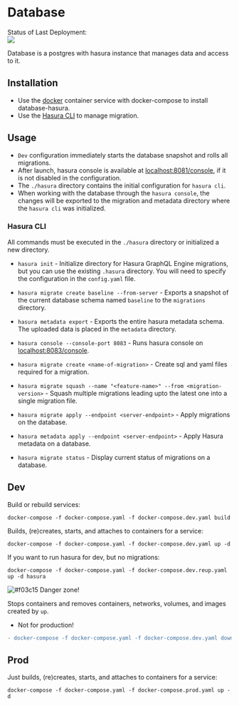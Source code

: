 # Database

Status of Last Deployment:<br>
<img src="https://github.com/starway-monster/database/workflows/Docker%20Images%20CI/badge.svg"><br>

Database is a postgres with hasura instance that manages data and access to it.

## Installation

* Use the [docker](https://www.docker.com) container service with docker-compose to install database-hasura.
* Use the [Hasura CLI](https://hasura.io/docs/1.0/graphql/manual/hasura-cli/install-hasura-cli.html#install-hasura-cli) to manage migration.

## Usage

* ```Dev``` configuration immediately starts the database snapshot and rolls all migrations.
* After launch, hasura console is available at [localhost:8081/console](localhost:8081/console), if it is not disabled in the configuration.
* The ```./hasura``` directory contains the initial configuration for ```hasura cli```.
* When working with the database through the ```hasura console```, the changes will be exported to the migration and metadata directory where the ```hasura cli``` was initialized.

### Hasura CLI

All commands must be executed in the ```./hasura``` directory or initialized a new directory.

* ```hasura init``` - Initialize directory for Hasura GraphQL Engine migrations, but you can use the existing ```.hasura``` directory. You will need to specify the configuration in the ```config.yaml``` file.

* ```hasura migrate create baseline --from-server``` - Exports a snapshot of the current database schema named ```baseline``` to the ```migrations``` directory.

* ```hasura metadata export``` - Exports the entire hasura metadata schema. The uploaded data is placed in the ```metadata``` directory.

* ```hasura console --console-port 8083``` - Runs hasura console on [localhost:8083/console](localhost:8083/console).

* ```hasura migrate create <name-of-migration>``` - Create sql and yaml files required for a migration.

* ```hasura migrate squash --name "<feature-name>" --from <migration-version>``` - Squash multiple migrations leading upto the latest one into a single migration file.

* ```hasura migrate apply --endpoint <server-endpoint>``` - Apply migrations on the database.

* ```hasura metadata apply --endpoint <server-endpoint>``` - Apply Hasura metadata on a database.

* ```hasura migrate status``` - Display current status of migrations on a database.

## Dev

Build or rebuild services:
```
docker-compose -f docker-compose.yaml -f docker-compose.dev.yaml build
```
Builds, (re)creates, starts, and attaches to containers for a service:
```
docker-compose -f docker-compose.yaml -f docker-compose.dev.yaml up -d
```

If you want to run hasura for dev, but no migrations:
```
docker-compose -f docker-compose.yaml -f docker-compose.dev.reup.yaml up -d hasura
```

![#f03c15](https://via.placeholder.com/15/f03c15/000000?text=+) Danger zone!

Stops containers and removes containers, networks, volumes, and images
created by `up`.

* Not for production!

```diff
- docker-compose -f docker-compose.yaml -f docker-compose.dev.yaml down -v
```

## Prod

Just builds, (re)creates, starts, and attaches to containers for a service:

```
docker-compose -f docker-compose.yaml -f docker-compose.prod.yaml up -d
```
